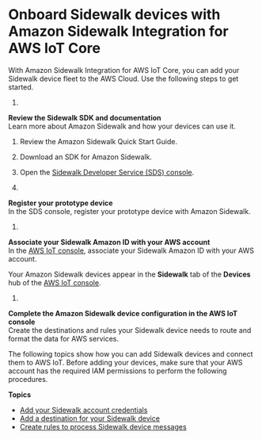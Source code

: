 # Onboard Sidewalk devices with Amazon Sidewalk Integration for AWS IoT Core<a name="iot-sidewalk-getting-started"></a>

With Amazon Sidewalk Integration for AWS IoT Core, you can add your Sidewalk device fleet to the AWS Cloud\. Use the following steps to get started\.

1. 

**Review the Sidewalk SDK and documentation**  
Learn more about Amazon Sidewalk and how your devices can use it\.

   1. Review the Amazon Sidewalk Quick Start Guide\.

   1. Download an SDK for Amazon Sidewalk\.

   1. Open the [Sidewalk Developer Service \(SDS\) console](http://developer.amazon.com/acs-devices/console/Sidewalk)\.

1. 

**Register your prototype device**  
In the SDS console, register your prototype device with Amazon Sidewalk\.

1. 

**Associate your Sidewalk Amazon ID with your AWS account**  
In the [AWS IoT console](https://console.aws.amazon.com/iot/home#/wireless/profiles/sidewalk/create), associate your Sidewalk Amazon ID with your AWS account\.

   Your Amazon Sidewalk devices appear in the **Sidewalk** tab of the **Devices** hub of the [AWS IoT console](https://console.aws.amazon.com/iot/home#/wireless/devices?tab=sidewalk)\.

1. 

**Complete the Amazon Sidewalk device configuration in the AWS IoT console**  
Create the destinations and rules your Sidewalk device needs to route and format the data for AWS services\.

The following topics show how you can add Sidewalk devices and connect them to AWS IoT\. Before adding your devices, make sure that your AWS account has the required IAM permissions to perform the following procedures\.

**Topics**
+ [Add your Sidewalk account credentials](iot-sidewalk-add-credentials.md)
+ [Add a destination for your Sidewalk device](iot-sidewalk-add-destination.md)
+ [Create rules to process Sidewalk device messages](iot-sidewalk-create-rules.md)